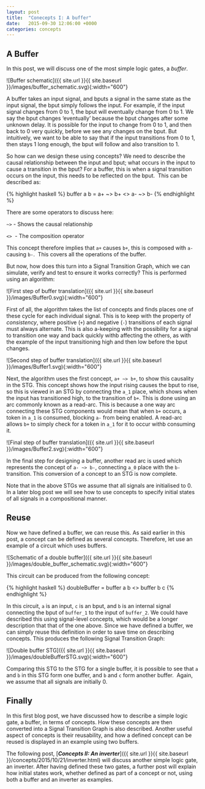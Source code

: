 ```yaml
---
layout: post
title:  "Conecepts I: A buffer"
date:   2015-09-30 12:06:00 +0000
categories: concepts
---
```


A Buffer
--------

In this post, we will discuss one of the most simple logic gates, a *buffer*.

![Buffer schematic]({{ site.url }}{{ site.baseurl }}/images/buffer_schematic.svg){:width="600"}

A buffer takes an input signal, and bputs a signal in the same state as the
input signal, the bput simply follows the input. For example, if the input
signal changes from 0 to 1, the bput will eventually change from 0 to 1. We
say the bput changes ‘eventually’ because the bput changes after some
unknown delay. It is possible for the input to change from 0 to 1, and then
back to 0 very quickly, before we see any changes on the bput. But
intuitively, we want to be able to say that if the input transitions from 0 to
1, then stays 1 long enough, the bput will follow and also transition to 1.

So how can we design these using concepts? We need to describe the causal
relationship between the input and bput; what occurs in the input to cause a
transition in the bput? For a buffer, this is when a signal transition
occurs on the input, this needs to be reflected on the bput.  This can be
described as:

{% highlight haskell %}
buffer a b = a+ ~> b+ <> a- ~> b-
{% endhighlight %}

There are some operators to discuss here:

`~>` - Shows the causal relationship

`<>`  - The composition operator

This concept therefore implies that `a+` causes `b+`, this is composed
with `a-` causing `b-`.  This covers all the operations of the buffer.

But now, how does this turn into a Signal Transition Graph, which we can
simulate, verify and test to ensure it works correctly? This is performed
using an algorithm:

![First step of buffer translation]({{ site.url }}{{ site.baseurl }}/images/Buffer0.svg){:width="600"}

First of all, the algorithm takes the list of concepts and finds places one of
these cycle for each individual signal. This is to keep with the property of
*consistency*, where positive (`+`) and negative (`-`) transitions of each
signal must always alternate. This is also a-keeping with the possibility for
a signal to transition one way and back quickly withb affecting the others,
as with the example of the input transitioning high and then low before the
bput changes.

![Second step of buffer translation]({{ site.url }}{{ site.baseurl }}/images/Buffer1.svg){:width="600"}

Next, the algorithm uses the first concept, `a+ ~> b+`, to show this
causality in the STG. This concept shows how the input rising causes the
bput to rise, so this is viewed in an STG by connecting the `a_1` place,
which shows when the input has transitioned high, to the transition of
`b+`. This is done using an arc commonly known as a read-arc. This is
because a one way arc connecting these STG components would mean that when
`b+` occurs, a token in `a_1` is consumed, blocking `a-` from being
enabled. A read-arc allows `b+` to simply check for a token in `a_1`
for it to occur withb consuming it.

![Final step of buffer translation]({{ site.url }}{{ site.baseurl }}/images/Buffer2.svg){:width="600"}

In the final step for designing a buffer, another read arc is used which
represents the concept of `a- ~> b-`, connecting `a_0` place with the
`b-` transition. This conversion of a concept to an STG is now complete.

Note that in the above STGs we assume that all signals are initialised to 0. 
In a later blog post we will see how to use concepts to specify initial states
of all signals in a compositional manner.

Reuse
-----

Now we have defined a buffer, we can reuse this. As said earlier in this post,
a concept can be defined as several concepts. Therefore, let use an example of
a circuit which uses buffers.

![Schematic of a double buffer]({{ site.url }}{{ site.baseurl }}/images/double_buffer_schematic.svg){:width="600"}

This circuit can be produced from the following concept:

{% highlight haskell %}
doubleBuffer = buffer a b <> buffer b c
{% endhighlight %}

In this circuit, `a` is an input, `c` is an bput, and `b` is an internal
signal connecting the bput of `buffer_1` to the input of `buffer_2`. We
could have described this using signal-level concepts, which would be a longer
description that that of the one above. Since we have defined a buffer, we can
simply reuse this definition in order to save time on describing concepts.
This produces the following Signal Transition Graph:

![Double buffer STG]({{ site.url }}{{ site.baseurl }}/images/doubleBufferSTG.svg){:width="600"}

Comparing this STG to the STG for a single buffer, it is possible to see that
`a` and `b` in this STG form one buffer, and `b` and `c` form another buffer. 
Again, we assume that all signals are initially 0.

Finally
-------

In this first blog post, we have discussed how to describe a simple logic
gate, a buffer, in terms of concepts. How these concepts are then converted
into a Signal Transition Graph is also described. Another useful aspect of
concepts is their reusability, and how a defined concept can be reused is
displayed in an example using two buffers.

The following post, [***Concepts II: An inverter***]({{ site.url }}{{ site.baseurl }}/concepts/2015/10/21/inverter.html) will discuss another simple
logic gate, an inverter. After having defined these two gates, a further post
will explain how initial states work, whether defined as part of a concept or
not, using both a buffer and an inverter as examples.
